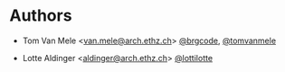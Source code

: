# Authors

- Tom Van Mele <<van.mele@arch.ethz.ch>> [@brgcode](https://github.com/brgcode), [@tomvanmele](https://github.com/tomvanmele)

- Lotte Aldinger <<aldinger@arch.ethz.ch>> [@lottilotte](https://github.com/lottilotte)
